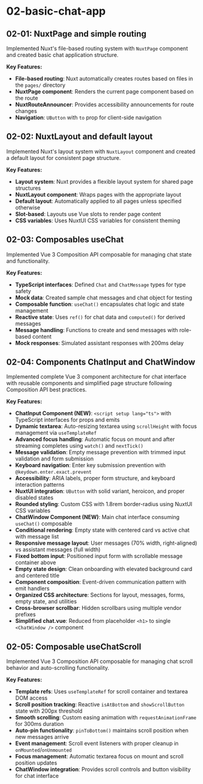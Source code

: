 # 02-basic-chat-app

## 02-01: NuxtPage and simple routing

Implemented Nuxt's file-based routing system with `NuxtPage` component and created basic chat application structure.

**Key Features:**

- **File-based routing**: Nuxt automatically creates routes based on files in the `pages/` directory
- **NuxtPage component**: Renders the current page component based on the route
- **NuxtRouteAnnouncer**: Provides accessibility announcements for route changes
- **Navigation**: `UButton` with `to` prop for client-side navigation

## 02-02: NuxtLayout and default layout

Implemented Nuxt's layout system with `NuxtLayout` component and created a default layout for consistent page structure.

**Key Features:**

- **Layout system**: Nuxt provides a flexible layout system for shared page structures
- **NuxtLayout component**: Wraps pages with the appropriate layout
- **Default layout**: Automatically applied to all pages unless specified otherwise
- **Slot-based**: Layouts use Vue slots to render page content
- **CSS variables**: Uses NuxtUI CSS variables for consistent theming

## 02-03: Composables useChat

Implemented Vue 3 Composition API composable for managing chat state and functionality.

**Key Features:**

- **TypeScript interfaces**: Defined `Chat` and `ChatMessage` types for type safety
- **Mock data**: Created sample chat messages and chat object for testing
- **Composable function**: `useChat()` encapsulates chat logic and state management
- **Reactive state**: Uses `ref()` for chat data and `computed()` for derived messages
- **Message handling**: Functions to create and send messages with role-based content
- **Mock responses**: Simulated assistant responses with 200ms delay

## 02-04: Components ChatInput and ChatWindow

Implemented complete Vue 3 component architecture for chat interface with reusable components and simplified page structure following Composition API best practices.

**Key Features:**

- **ChatInput Component (NEW)**: `<script setup lang="ts">` with TypeScript interfaces for props and emits
- **Dynamic textarea**: Auto-resizing textarea using `scrollHeight` with focus management via `useTemplateRef`
- **Advanced focus handling**: Automatic focus on mount and after streaming completes using `watch()` and `nextTick()`
- **Message validation**: Empty message prevention with trimmed input validation and form submission
- **Keyboard navigation**: Enter key submission prevention with `@keydown.enter.exact.prevent`
- **Accessibility**: ARIA labels, proper form structure, and keyboard interaction patterns
- **NuxtUI integration**: `UButton` with solid variant, heroicon, and proper disabled states
- **Rounded styling**: Custom CSS with 1.8rem border-radius using NuxtUI CSS variables
- **ChatWindow Component (NEW)**: Main chat interface consuming `useChat()` composable
- **Conditional rendering**: Empty state with centered card vs active chat with message list
- **Responsive message layout**: User messages (70% width, right-aligned) vs assistant messages (full width)
- **Fixed bottom input**: Positioned input form with scrollable message container above
- **Empty state design**: Clean onboarding with elevated background card and centered title
- **Component composition**: Event-driven communication pattern with emit handlers
- **Organized CSS architecture**: Sections for layout, messages, forms, empty state, and utilities
- **Cross-browser scrollbar**: Hidden scrollbars using multiple vendor prefixes
- **Simplified chat.vue**: Reduced from placeholder `<h1>` to single `<ChatWindow />` component

## 02-05: Composable useChatScroll

Implemented Vue 3 Composition API composable for managing chat scroll behavior and auto-scrolling functionality.

**Key Features:**

- **Template refs**: Uses `useTemplateRef` for scroll container and textarea DOM access
- **Scroll position tracking**: Reactive `isAtBottom` and `showScrollButton` state with 200px threshold
- **Smooth scrolling**: Custom easing animation with `requestAnimationFrame` for 300ms duration
- **Auto-pin functionality**: `pinToBottom()` maintains scroll position when new messages arrive
- **Event management**: Scroll event listeners with proper cleanup in `onMounted`/`onUnmounted`
- **Focus management**: Automatic textarea focus on mount and scroll position updates
- **ChatWindow integration**: Provides scroll controls and button visibility for chat interface
